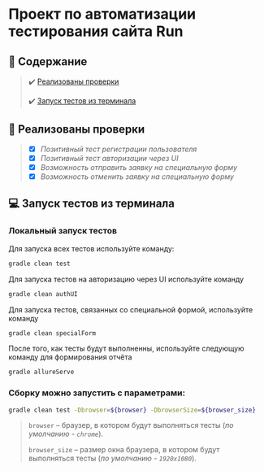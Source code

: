 # Проект по автоматизации тестирования сайта Run

## :page_with_curl:	Содержание

> :heavy_check_mark: [Реализованы проверки](#bookmark_tabs-реализованы-проверки)
>
> :heavy_check_mark: [Запуск тестов из терминала](#computer-Запуск-тестов-из-терминала)

## :bookmark_tabs: Реализованы проверки

>- [x] *Позитивный тест регистрации пользователя*
>- [x] *Позитивный тест авторизации через UI*
>- [x] *Возможность отправить заявку на специальную форму*
>- [x] *Возможность отменить заявку на специальную форму*

## :computer: Запуск тестов из терминала

### Локальный запуск тестов

Для запуска всех тестов используйте команду:

```bash
gradle clean test
```

Для запуска тестов на авторизацию через UI используйте команду 

```bash
gradle clean authUI
```

Для запуска тестов, связанных со специальной формой, используйте команду 
```bash
gradle clean specialForm
```
После того, как тесты будут выполненны, используйте следующую команду для формирования отчёта

```bash
gradle allureServe
```

### Сборку можно запустить с параметрами:
```bash
gradle clean test -Dbrowser=${browser} -DbrowserSize=${browser_size}
```
> <code>browser</code> – браузер, в котором будут выполняться тесты (_по умолчанию - <code>chrome</code>_).
>
> <code>browser_size</code> – размер окна браузера, в котором будут выполняться тесты (_по умолчанию - <code>1920x1080</code>_).